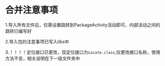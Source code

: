 # 合并注意事项
1.导入所有文件后，仅需设置跳转到PackageActivity活动即可，内部活动之间的跳转已编写好

2.导入包的注意事项已写入libs中

3.！！！！定位接口已更改，现定位接口为`Locate.class`,仅更改接口名称，使用方法不变，相关说明在下一级文件夹中
